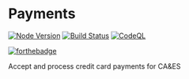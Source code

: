 # Payments
[![Node Version](https://img.shields.io/badge/dynamic/json?label=Node%20Version&query=%24.engines.node&url=https%3A%2F%2Fraw.githubusercontent.com%2Fucdavis%2Fpayments%2Fmaster%2Fsrc%2FPayments.Mvc%2FClientApp%2Fpackage.json)](https://img.shields.io/badge/dynamic/json?label=Node%20Version&query=%24.engines.node&url=https%3A%2F%2Fraw.githubusercontent.com%2Fucdavis%2Fpayments%2Fmaster%2Fsrc%2FPayments.Mvc%2FClientApp%2Fpackage.json)
[![Build Status](https://dev.azure.com/ucdavis/payments/_apis/build/status%2Fucdavis.payments?branchName=master)](https://dev.azure.com/ucdavis/payments/_build/latest?definitionId=7&branchName=master)
[![CodeQL](https://github.com/ucdavis/payments/actions/workflows/codeql-analysis.yml/badge.svg)](https://github.com/ucdavis/payments/actions/workflows/codeql-analysis.yml)

[![forthebadge](https://forthebadge.com/images/badges/uses-html.svg)](https://forthebadge.com)

Accept and process credit card payments for CA&ES
